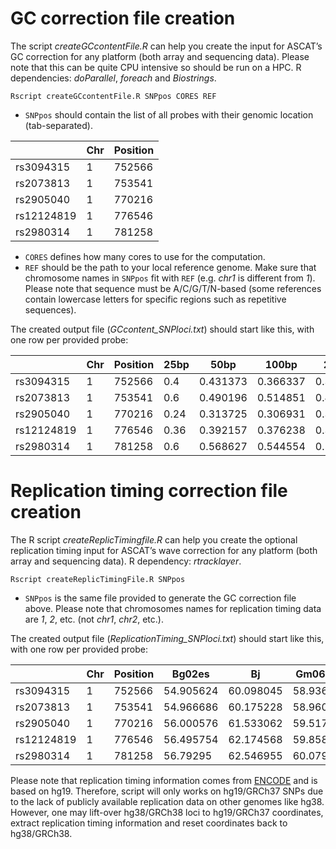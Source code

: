 # GC correction file creation

The script *createGCcontentFile.R* can help you create the input for ASCAT’s GC correction for any platform (both array and sequencing data). Please note that this can be quite CPU intensive so should be run on a HPC. R dependencies: *doParallel*, *foreach* and *Biostrings*.

`Rscript createGCcontentFile.R SNPpos CORES REF`

 - `SNPpos` should contain the list of all probes with their genomic location (tab-separated).

| | Chr | Position |
| --- | --- | --- |
| rs3094315 | 1 | 752566 |
| rs2073813 | 1 | 753541 |
| rs2905040 | 1 | 770216 |
| rs12124819 | 1 | 776546 |
| rs2980314 | 1 | 781258 |

 - `CORES` defines how many cores to use for the computation.
 - `REF` should be the path to your local reference genome. Make sure that chromosome names in `SNPpos` fit with `REF` (e.g. *chr1* is different from *1*). Please note that sequence must be A/C/G/T/N-based (some references contain lowercase letters for specific regions such as repetitive sequences).

The created output file (*GCcontent_SNPloci.txt*) should start like this, with one row per provided probe:

| | Chr | Position | 25bp | 50bp | 100bp | 200bp | 500bp | 1kb | 2kb | 5kb | 10kb | 20kb | 50kb | 100kb | 200kb | 500kb | 1Mb |
| --- | --- | --- | --- | --- | --- | --- | --- | --- | --- | --- | --- | --- | --- | --- | --- | --- | --- |
| rs3094315 | 1 | 752566 | 0.4 | 0.431373 | 0.366337 | 0.363184 | 0.40519 | 0.435564 | 0.428286 | 0.431314 | 0.444656 | 0.427279 | 0.434511 | 0.444756 | 0.462163 | 0.502001 | 0.517332 |
| rs2073813 | 1 | 753541 | 0.6 | 0.490196 | 0.514851 | 0.487562 | 0.499002 | 0.484515 | 0.496752 | 0.441512 | 0.460054 | 0.439778 | 0.437291 | 0.444906 | 0.463808 | 0.50239 | 0.517472 |
| rs2905040 | 1 | 770216 | 0.24 | 0.313725 | 0.306931 | 0.348259 | 0.46507 | 0.483516 | 0.517741 | 0.491502 | 0.466453 | 0.468427 | 0.453431 | 0.441786 | 0.474883 | 0.508137 | 0.522142 |
| rs12124819 | 1 | 776546 | 0.36 | 0.392157 | 0.376238 | 0.39801 | 0.431138 | 0.452547 | 0.437781 | 0.44891 | 0.464254 | 0.463777 | 0.465511 | 0.445236 | 0.481648 | 0.510419 | 0.523123 |
| rs2980314 | 1 | 781258 | 0.6 | 0.568627 | 0.544554 | 0.527363 | 0.433134 | 0.431568 | 0.435282 | 0.462507 | 0.471153 | 0.460927 | 0.467091 | 0.444976 | 0.486573 | 0.510809 | 0.52383 |

# Replication timing correction file creation
The R script *createReplicTimingfile.R* can help you create the optional replication timing input for ASCAT’s wave correction for any platform (both array and sequencing data). R dependency: *rtracklayer*.

`Rscript createReplicTimingFile.R SNPpos`

 - `SNPpos` is the same file provided to generate the GC correction file above. Please note that chromosomes names for replication timing data are *1*, *2*, etc. (not *chr1*, *chr2*, etc.).

The created output file (*ReplicationTiming_SNPloci.txt*) should start like this, with one row per provided probe:

| | Chr | Position | Bg02es | Bj | Gm06990 | Gm12801 | Gm12812 | Gm12813 | Gm12878 | Helas3 | Hepg2 | Huvec | Imr90 | K562 | Mcf7 | Nhek | Sknsh |
| --- | --- | --- | --- | --- | --- | --- | --- | --- | --- | --- | --- | --- | --- | --- | --- | --- | --- |
| rs3094315 | 1 | 752566 | 54.905624 | 60.098045 | 58.936962 | 60.200775 | 59.797001 | 57.530655 | 61.163361 | 63.059586 | 68.468796 | 58.805431 | 67.670982 | 67.934761 | 64.411995 | 57.198978 | 58.010719 |
| rs2073813 | 1 | 753541 | 54.966686 | 60.175228 | 58.960648 | 60.191437 | 59.853878 | 57.569115 | 61.162411 | 63.085983 | 68.470589 | 58.821083 | 67.701759 | 67.995796 | 64.448158 | 57.264729 | 57.990158 |
| rs2905040 | 1 | 770216 | 56.000576 | 61.533062 | 59.517155 | 60.315243 | 60.879486 | 58.433681 | 61.421215 | 63.689762 | 68.565933 | 59.307125 | 68.349823 | 69.068848 | 65.135139 | 58.516354 | 57.936165 |
| rs12124819 | 1 | 776546 | 56.495754 | 62.174568 | 59.858677 | 60.523235 | 61.383484 | 58.944229 | 61.69376 | 64.059311 | 68.656227 | 59.664303 | 68.723213 | 69.572342 | 65.509315 | 59.173409 | 58.08889 |
| rs2980314 | 1 | 781258 | 56.79295 | 62.546955 | 60.079067 | 60.68153 | 61.683388 | 59.267509 | 61.892082 | 64.298447 | 68.724228 | 59.908783 | 68.960464 | 69.863716 | 65.745972 | 59.575733 | 58.227413 |

Please note that replication timing information comes from [ENCODE](http://hgdownload.cse.ucsc.edu/goldenpath/hg19/encodeDCC/wgEncodeUwRepliSeq/) and is based on hg19. Therefore, script will only works on hg19/GRCh37 SNPs due to the lack of publicly available replication data on other genomes like hg38. However, one may lift-over hg38/GRCh38 loci to hg19/GRCh37 coordinates, extract replication timing information and reset coordinates back to hg38/GRCh38.
